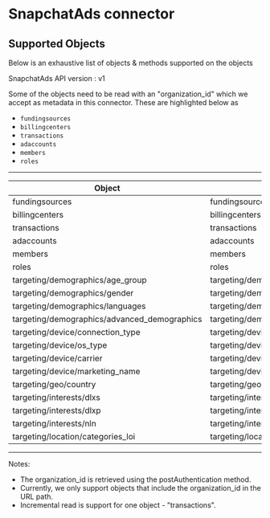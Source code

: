 # SnapchatAds connector


## Supported Objects 
Below is an exhaustive list of objects & methods supported on the objects

SnapchatAds API version : v1

Some of the objects need to be read with an "organization_id" which we accept as metadata in this connector.
These are highlighted below as
- `fundingsources`
- `billingcenters`
- `transactions`
- `adaccounts`
- `members`
- `roles`

---------------------------------------------------------------------------------------------------------
| Object                                       | Resource                                      | Method |
| ---------------------------------------------| ----------------------------------------------| ------ |
| fundingsources                               | fundingsources                                | read   |
| billingcenters                               | billingcenters                                | read   |
| transactions                                 | transactions                                  | read   |
| adaccounts                                   | adaccounts                                    | read   |
| members                                      | members                                       | read   |
| roles                                        | roles                                         | read   |
| targeting/demographics/age_group             | targeting/demographics/age_group              | read   |
| targeting/demographics/gender                | targeting/demographics/gender                 | read   |
| targeting/demographics/languages             | targeting/demographics/languages              | read   |
| targeting/demographics/advanced_demographics | targeting/demographics/advanced_demographics  | read   |
| targeting/device/connection_type             | targeting/device/connection_type              | read   |
| targeting/device/os_type                     | targeting/device/os_type                      | read   | 
| targeting/device/carrier                     | targeting/device/carrier                      | read   |
| targeting/device/marketing_name              | targeting/device/marketing_name               | read   |
| targeting/geo/country                        | targeting/geo/country                         | read   |
| targeting/interests/dlxs                     | targeting/interests/dlxs                      | read   |
| targeting/interests/dlxp                     | targeting/interests/dlxp                      | read   |
| targeting/interests/nln                      | targeting/interests/nln                       | read   |
| targeting/location/categories_loi            | targeting/location/categories_loi             | read   |
---------------------------------------------------------------------------------------------------------
 
Notes:
- The organization_id is retrieved using the postAuthentication method.
- Currently, we only support objects that include the organization_id in the URL path.
- Incremental read is support for one object - "transactions".

